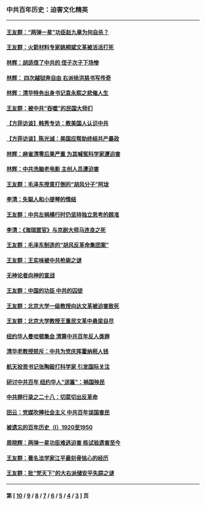 ### 中共百年历史：迫害文化精英
---
#### [王友群：“两弹一星”功臣赵九章为何自杀？](../../pages/nf1176111/n14059162.md?10050430) 
#### [王友群：火箭材料专家姚桐斌文革被活活打死](../../pages/nf1176111/n14048805.md?10050430) 
#### [林辉：胡适信了中共的 侄子次子下场惨](../../pages/nf1176111/n14019760.md?10050430) 
#### [林辉： 四次越狱奔自由 右派徐洪慈书写传奇](../../pages/nf1176111/n14010438.md?10050430) 
#### [林辉：清华特务出身书记袁永熙之悲催人生](../../pages/nf1176111/n13997413.md?10050430) 
#### [王友群：被中共“吞噬”的民国大师们](../../pages/nf1176111/n13942620.md?10050430) 
#### [【方菲访谈】韩秀专访：教美国人认识中共](../../pages/nf1176111/n13821310.md?10050430) 
#### [【方菲访谈】陈光诚：美国应帮助终结共产暴政](../../pages/nf1176111/n13759521.md?10050430) 
#### [林辉：麻雀清零后果严重 为其喊冤科学家遭迫害](../../pages/nf1176111/n13746900.md?10050430) 
#### [林辉：中共洗脑老电影 主创人员遭迫害](../../pages/nf1176111/n13699437.md?10050430) 
#### [王友群：毛泽东授意打倒的“胡风分子”阿垅](../../pages/nf1176111/n13592541.md?10050430) 
#### [李清：失聪人和小提琴的情结](../../pages/nf1176111/n13459280.md?10050430) 
#### [王友群：中共左祸横行时仍坚持独立思考的顾准](../../pages/nf1176111/n13444722.md?10050430) 
#### [李清：《海瑞罢官》与京剧大师马连良之死](../../pages/nf1176111/n13412316.md?10050430) 
#### [王友群：毛泽东制造的“胡风反革命集团案”](../../pages/nf1176111/n13324909.md?10050430) 
#### [王友群：王实味被中共枪毙之谜](../../pages/nf1176111/n13307502.md?10050430) 
#### [无神论者向神的宣战](../../pages/nf1176111/n13281535.md?10050430) 
#### [王友群：中国的功臣 中共的囚徒](../../pages/nf1176111/n13291790.md?10050430) 
#### [王友群：北京大学一级教授向达文革被迫害致死](../../pages/nf1176111/n13150966.md?10050430) 
#### [王友群：北京大学教授王重民文革中悬梁自尽](../../pages/nf1176111/n13084645.md?10050430) 
#### [纽约华人曼哈顿集会 清算中共百年反人类罪](../../pages/nf1176111/n13084157.md?10050430) 
#### [清华老教授怒斥：中共为党庆挥霍纳税人钱](../../pages/nf1176111/n13071430.md?10050430) 
#### [航天投资书记张陶殴打科学家 引发国际关注](../../pages/nf1176111/n13069132.md?10050430) 
#### [研讨中共百年 纽约华人“送匾”：祸国殃民](../../pages/nf1176111/n13057367.md?10050430) 
#### [中共罪行录之二十八：切菜切出反革命](../../pages/nf1176111/n13030600.md?10050430) 
#### [田云：党媒吹捧社会主义 中共百年误国害民](../../pages/nf1176111/n13006682.md?10050430) 
#### [被遗忘的百年历史（I）1920至1950](../../pages/nf1176111/n12986411.md?10050430) 
#### [周晓辉：两弹一星功臣难逃迫害 核试验遗害至今](../../pages/nf1176111/n12974997.md?10050430) 
#### [王友群：著名法学家江平最刻骨铭心的经历](../../pages/nf1176111/n12970787.md?10050430) 
#### [王友群：批“党天下”的大右派储安平失踪之谜](../../pages/nf1176111/n12954229.md?10050430) 

---
#### 第 [ [10](./10.md?10050430) / [9](./9.md?10050430) / [8](./8.md?10050430) / [7](./7.md?10050430) / [6](./6.md?10050430) / [5](./5.md?10050430) / [4](./4.md?10050430) / [3](./3.md?10050430) ] 页
